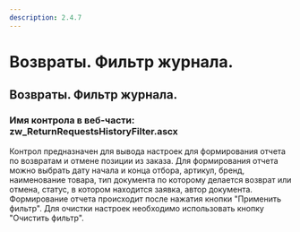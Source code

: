 ```yaml
---
description: 2.4.7
---
```


# Возвраты. Фильтр журнала.

## Возвраты. Фильтр журнала.

### Имя контрола в веб-части: zw\_ReturnRequestsHistoryFilter.ascx

Контрол предназначен для вывода настроек для формирования отчета по возвратам и отмене позиции из заказа. Для формирования отчета можно выбрать дату начала и конца отбора, артикул, бренд, наименование товара, тип документа по которому делается возврат или отмена, статус, в котором находится заявка, автор документа. Формирование отчета происходит после нажатия кнопки "Применить фильтр". Для очистки настроек необходимо использовать кнопку "Очистить фильтр".


